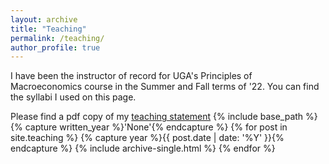 ```yaml
---
layout: archive
title: "Teaching"
permalink: /teaching/
author_profile: true
---
```


I have been the instructor of record for UGA's Principles of Macroeconomics course in the Summer and Fall terms of '22. You can find the syllabi I used on this page.

Please find a pdf copy of my [teaching statement](/teaching/teaching_eval.pdf)
{% include base_path %}
{% capture written_year %}'None'{% endcapture %}
{% for post in site.teaching %}
  {% capture year %}{{ post.date | date: '%Y' }}{% endcapture %}
  {% include archive-single.html %}
{% endfor %}

